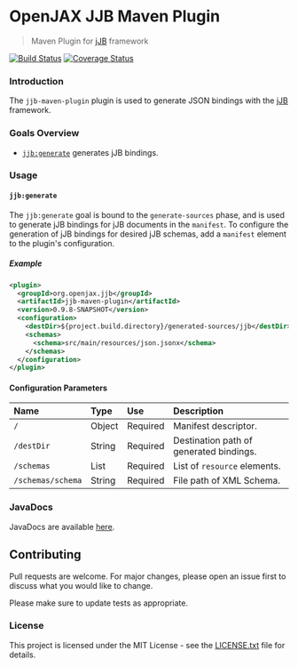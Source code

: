 # OpenJAX JJB Maven Plugin

> Maven Plugin for [jJB][jjb] framework

[![Build Status](https://travis-ci.org/openjax/jjb.png)](https://travis-ci.org/openjax/jjb)
[![Coverage Status](https://coveralls.io/repos/github/openjax/jjb/badge.svg)](https://coveralls.io/github/openjax/jjb)

### Introduction

The `jjb-maven-plugin` plugin is used to generate JSON bindings with the [jJB][jjb] framework.

### Goals Overview

* [`jjb:generate`](#jjbgenerate) generates jJB bindings.

### Usage

#### `jjb:generate`

The `jjb:generate` goal is bound to the `generate-sources` phase, and is used to generate jJB bindings for jJB documents in the `manifest`. To configure the generation of jJB bindings for desired jJB schemas, add a `manifest` element to the plugin's configuration.

##### Example

```xml
<plugin>
  <groupId>org.openjax.jjb</groupId>
  <artifactId>jjb-maven-plugin</artifactId>
  <version>0.9.8-SNAPSHOT</version>
  <configuration>
    <destDir>${project.build.directory}/generated-sources/jjb</destDir>
    <schemas>
      <schema>src/main/resources/json.jsonx</schema>
    </schemas>
  </configuration>
</plugin>
```

#### Configuration Parameters

| Name              | Type    | Use      | Description                                                                   |
|:------------------|:--------|:---------|:------------------------------------------------------------------------------|
| `/`               | Object  | Required | Manifest descriptor.                                                          |
| `/destDir`        | String  | Required | Destination path of generated bindings.                                       |
| `/schemas`        | List    | Required | List of `resource` elements.                                                  |
| `/schemas/schema` | String  | Required | File path of XML Schema.                                                      |

### JavaDocs

JavaDocs are available [here](https://jjb.openjax.org/apidocs/).

## Contributing

Pull requests are welcome. For major changes, please open an issue first to discuss what you would like to change.

Please make sure to update tests as appropriate.

### License

This project is licensed under the MIT License - see the [LICENSE.txt](LICENSE.txt) file for details.

[jjb]: /
[mvn-plugin]: https://img.shields.io/badge/mvn-plugin-lightgrey.svg